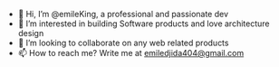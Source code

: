- 👋 Hi, I’m @emileKing, a professional and passionate dev
- 👀 I’m interested in building Software products and love architecture design
- 💞️ I’m looking to collaborate on any web related products
- 📫 How to reach me? Write me at emiledjida404@gmail.com

<!---
emileKing/emileKing is a ✨ special ✨ repository because its `README.md` (this file) appears on your GitHub profile.
You can click the Preview link to take a look at your changes.
--->
